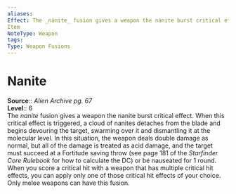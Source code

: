 ```yaml
---
aliases: 
Effect: The _nanite_ fusion gives a weapon the nanite burst critical effect. When this critical effect is triggered, a cloud of nanites detaches from the blade and begins devouring the target, swarming over it and dismantling it at the molecular level. In this situation, the weapon deals double damage as normal, but all of the damage is treated as acid damage, and the target must succeed at a Fortitude saving throw (see page 181 of the _Starfinder Core Rulebook_ for how to calculate the DC) or be nauseated for 1 round. When you score a critical hit with a weapon that has multiple critical hit effects, you can apply only one of those critical hit effects of your choice. Only melee weapons can have this fusion.
Item
NoteType: Weapon
tags: 
Type: Weapon Fusions
---
```


# Nanite

**Source**:: _Alien Archive pg. 67_  
**Level**:: 6  
The _nanite_ fusion gives a weapon the nanite burst critical effect. When this critical effect is triggered, a cloud of nanites detaches from the blade and begins devouring the target, swarming over it and dismantling it at the molecular level. In this situation, the weapon deals double damage as normal, but all of the damage is treated as acid damage, and the target must succeed at a Fortitude saving throw (see page 181 of the _Starfinder Core Rulebook_ for how to calculate the DC) or be nauseated for 1 round. When you score a critical hit with a weapon that has multiple critical hit effects, you can apply only one of those critical hit effects of your choice. Only melee weapons can have this fusion.
